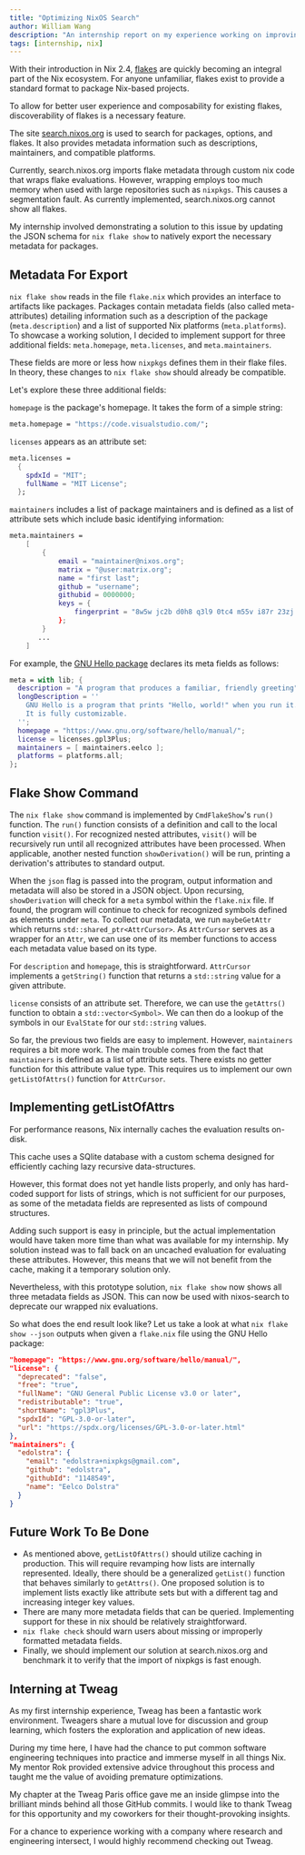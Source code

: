 ```yaml
---
title: "Optimizing NixOS Search"
author: William Wang
description: "An internship report on my experience working on improving search.nixos.org and my internship at Tweag"
tags: [internship, nix]
---
```


With their introduction in Nix 2.4, [flakes](https://www.tweag.io/blog/2020-05-25-flakes/) are quickly becoming an integral part of the Nix ecosystem. For anyone unfamiliar, flakes exist to provide a standard format to package Nix-based projects.

To allow for better user experience and composability for existing flakes, discoverability of flakes is a necessary feature.

The site [search.nixos.org](search.nixos.org) is used to search for packages, options, and flakes. It also provides metadata information such as descriptions, maintainers, and compatible platforms.

Currently, search.nixos.org imports flake metadata through custom nix code that wraps flake evaluations. However, wrapping employs too much memory when used with large repositories such as `nixpkgs`. This causes a segmentation fault. As currently implemented, search.nixos.org cannot show all flakes.

My internship involved demonstrating a solution to this issue by updating the JSON schema for `nix flake show` to natively export the necessary metadata for packages.

## Metadata For Export

`nix flake show` reads in the file `flake.nix` which provides an interface to artifacts like packages. Packages contain metadata fields (also called meta-attributes) detailing information such as a description of the package (`meta.description`) and a list of supported Nix platforms (`meta.platforms`).
To showcase a working solution, I decided to implement support for three additional fields: `meta.homepage`, `meta.licenses`, and `meta.maintainers`.

These fields are more or less how `nixpkgs` defines them in their flake files. In theory, these changes to `nix flake show` should already be compatible.

Let's explore these three additional fields:

`homepage` is the package's homepage. It takes the form of a simple string:

```nix
meta.homepage = "https://code.visualstudio.com/";
```

`licenses` appears as an attribute set:

```nix
meta.licenses =
  {
    spdxId = "MIT";
    fullName = "MIT License";
  };
```

`maintainers` includes a list of package maintainers and is defined as a list of attribute sets which include basic identifying information:

```nix
meta.maintainers =
    [
        {
            email = "maintainer@nixos.org";
            matrix = "@user:matrix.org";
            name = "first last";
            github = "username";
            githubid = 0000000;
            keys = {
                fingerprint = "8w5w jc2b d0h8 q3l9 0tc4 m55v i87r 23zj 0fbj r30x"
            };
        }
       ...
    ]

```

For example, the [GNU Hello package](https://github.com/NixOS/nixpkgs/blob/master/pkgs/applications/misc/hello/default.nix) declares its meta fields as follows:

```nix
meta = with lib; {
  description = "A program that produces a familiar, friendly greeting";
  longDescription = ''
    GNU Hello is a program that prints "Hello, world!" when you run it.
    It is fully customizable.
  '';
  homepage = "https://www.gnu.org/software/hello/manual/";
  license = licenses.gpl3Plus;
  maintainers = [ maintainers.eelco ];
  platforms = platforms.all;
};
```

## Flake Show Command

The `nix flake show` command is implemented by `CmdFlakeShow`'s `run()` function. The `run()` function consists of a definition and call to the local function `visit()`. For recognized nested attributes, `visit()` will be recursively run until all recognized attributes have been processed. When applicable, another nested function `showDerivation()` will be run, printing a derivation's attributes to standard output.

When the `json` flag is passed into the program, output information and metadata will also be stored in a JSON object. Upon recursing, `showDerivation` will check for a `meta` symbol within the `flake.nix` file. If found, the program will continue to check for recognized symbols defined as elements under `meta`. To collect our metadata, we run `maybeGetAttr` which returns `std::shared_ptr<AttrCursor>`. As `AttrCursor` serves as a wrapper for an `Attr`, we can use one of its member functions to access each metadata value based on its type.

For `description` and `homepage`, this is straightforward. `AttrCursor` implements a `getString()` function that returns a `std::string` value for a given attribute.

`license` consists of an attribute set. Therefore, we can use the `getAttrs()` function to obtain a `std::vector<Symbol>`. We can then do a lookup of the symbols in our `EvalState` for our `std::string` values.

So far, the previous two fields are easy to implement. However, `maintainers` requires a bit more work. The main trouble comes from the fact that `maintainers` is defined as a list of attribute sets. There exists no getter function for this attribute value type. This requires us to implement our own `getListOfAttrs()` function for `AttrCursor`.

## Implementing getListOfAttrs

For performance reasons, Nix internally caches the evaluation results on-disk.

This cache uses a SQlite database with a custom schema designed for efficiently caching lazy recursive data-structures.

However, this format does not yet handle lists properly, and only has hard-coded support for lists of strings, which is not sufficient for our purposes, as some of the metadata fields are represented as lists of compound structures.

Adding such support is easy in principle, but the actual implementation would have taken more time than what was available for my internship. My solution instead was to fall back on an uncached evaluation for evaluating these attributes. However, this means that we will not benefit from the cache, making it a temporary solution only.

Nevertheless, with this prototype solution, `nix flake show` now shows all three metadata fields as JSON. This can now be used with nixos-search to deprecate our wrapped nix evaluations.

So what does the end result look like? Let us take a look at what `nix flake show --json` outputs when given a `flake.nix` file using the GNU Hello package:

```JSON
"homepage": "https://www.gnu.org/software/hello/manual/",
"license": {
  "deprecated": "false",
  "free": "true",
  "fullName": "GNU General Public License v3.0 or later",
  "redistributable": "true",
  "shortName": "gpl3Plus",
  "spdxId": "GPL-3.0-or-later",
  "url": "https://spdx.org/licenses/GPL-3.0-or-later.html"
},
"maintainers": {
  "edolstra": {
    "email": "edolstra+nixpkgs@gmail.com",
    "github": "edolstra",
    "githubId": "1148549",
    "name": "Eelco Dolstra"
  }
}
```

## Future Work To Be Done

- As mentioned above, `getListOfAttrs()` should utilize caching in production. This will require revamping how lists are internally represented. Ideally, there should be a generalized `getList()` function that behaves similarly to `getAttrs()`. One proposed solution is to implement lists exactly like attribute sets but with a different tag and increasing integer key values.
- There are many more metadata fields that can be queried. Implementing support for these in nix should be relatively straightforward.
- `nix flake check` should warn users about missing or improperly formatted metadata fields.
- Finally, we should implement our solution at search.nixos.org and benchmark it to verify that the import of nixpkgs is fast enough.

## Interning at Tweag

As my first internship experience, Tweag has been a fantastic work environment. Tweagers share a mutual love for discussion and group learning, which fosters the exploration and application of new ideas.

During my time here, I have had the chance to put common software engineering techniques into practice and immerse myself in all things Nix. My mentor Rok provided extensive advice throughout this process and taught me the value of avoiding premature optimizations.

My chapter at the Tweag Paris office gave me an inside glimpse into the brilliant minds behind all those GitHub commits. I would like to thank Tweag for this opportunity and my coworkers for their thought-provoking insights.

For a chance to experience working with a company where research and engineering intersect, I would highly recommend checking out Tweag.
